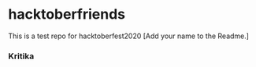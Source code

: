 # hacktoberfriends
This is a test repo for hacktoberfest2020 [Add your name to the Readme.]

### Kritika
